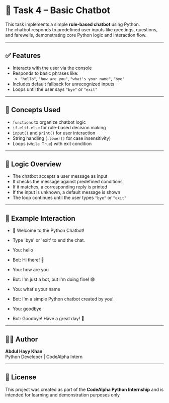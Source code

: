 # 💬 Task 4 – Basic Chatbot

This task implements a simple **rule-based chatbot** using Python.  
The chatbot responds to predefined user inputs like greetings, questions, and farewells, demonstrating core Python logic and interaction flow.

---

## ✅ Features

- Interacts with the user via the console
- Responds to basic phrases like:
  - `"hello"`, `"how are you"`, `"what's your name"`, `"bye"`
- Includes default fallback for unrecognized inputs
- Loops until the user says `"bye"` or `"exit"`

---

## 🧠 Concepts Used

- `functions` to organize chatbot logic
- `if-elif-else` for rule-based decision making
- `input()` and `print()` for user interaction
- String handling (`.lower()` for case insensitivity)
- Loops (`while True`) with exit condition

---

## 🧪 Logic Overview

- The chatbot accepts a user message as input
- It checks the message against predefined conditions
- If it matches, a corresponding reply is printed
- If the input is unknown, a default message is shown
- The loop continues until the user types `"bye"` or `"exit"`

---

## 📸 Example Interaction

- 💬 Welcome to the Python Chatbot!
- Type 'bye' or 'exit' to end the chat.

- You: hello
- Bot: Hi there! 👋

- You: how are you
- Bot: I'm just a bot, but I'm doing fine! 😄

- You: what's your name
- Bot: I'm a simple Python chatbot created by you!

- You: goodbye
- Bot: Goodbye! Have a great day! 👋
  
---

## 🙋‍♂️ Author

**Abdul Hayy Khan**  
Python Developer | CodeAlpha Intern

---

## 📜 License

This project was created as part of the **CodeAlpha Python Internship** and is intended for learning and demonstration purposes only
